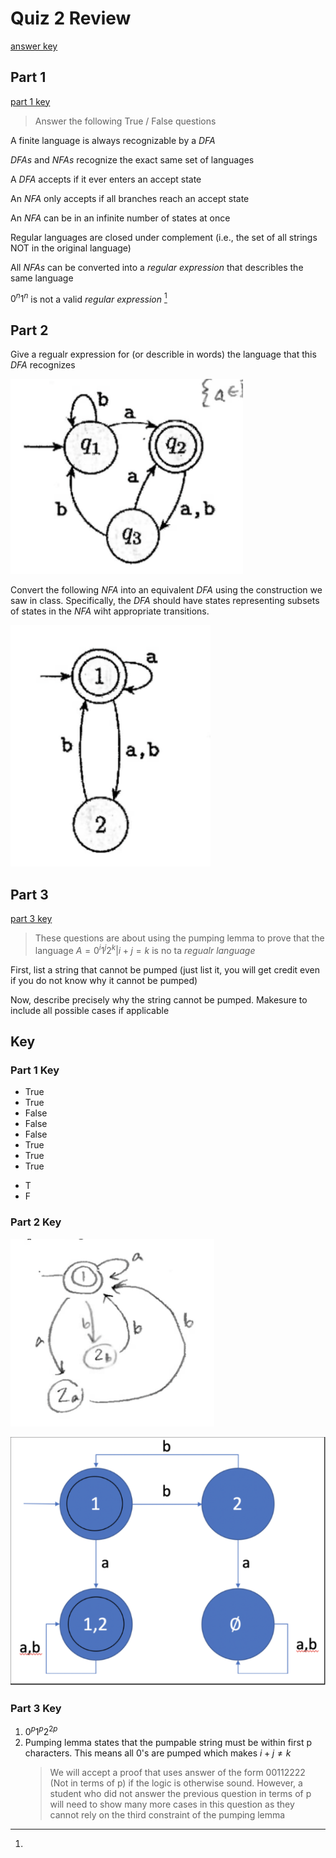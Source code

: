 # Quiz 2 Review
[answer key](#key)

## Part 1
[part 1 key](#part-1-key)

> Answer the following True / False questions

A finite language is always recognizable by a $DFA$

$DFAs$ and $NFAs$ recognize the exact same set of languages

A $DFA$ accepts if it ever enters an accept state

An $NFA$ only accepts if all branches reach an accept state

An $NFA$ can be in an infinite number of states at once

Regular languages are closed under complement (i.e., the set of all strings NOT in the original language)

All $NFAs$ can be converted into a _regular expression_ that describles the same language

$0^n1^n$ is not a valid _regular expression_
[^part 1 key]
## Part 2

Give a regualr expression for (or describle in words) the language that this $DFA$ recognizes

![g1](../images/g1.png)

Convert the following $NFA$ into an equivalent $DFA$ using the construction we saw in class. Specifically, the $DFA$ should have states representing subsets of states in the $NFA$ wiht appropriate transitions.

![g2](../images/g2.png)

## Part 3
[part 3 key](#p3rt-3-key)

> These questions are about using the pumping lemma to prove that the language $A = {0^i1^j2^k|i + j = k}$ is no ta _regualr language_

First, list a string that cannot be pumped (just list it, you will get credit even if you do not know why it cannot be pumped)

Now, describe precisely why the string cannot be pumped. Makesure to include all possible cases if applicable

## Key 
### Part 1 Key
- True
- True
- False
- False
- False
- True
- True
- True

[^part 1 key]: 
- T
- F

### Part 2 Key

![g1a](../images/g1a.png)

![g2a](../images/g2a.png)

### Part 3 Key

1. $0^{p}1^{p}2^{2p}$
2. Pumping lemma states that the pumpable string must be within first p characters. This means all 0's are pumped which makes $i + j \neq k$
   >We will accept a proof that uses answer of the form 00112222 (Not in terms of p) if the logic is otherwise sound. However, a student who did not answer the previous question in terms of p will need to show many more cases in this question as they cannot rely on the third constraint of the pumping lemma
